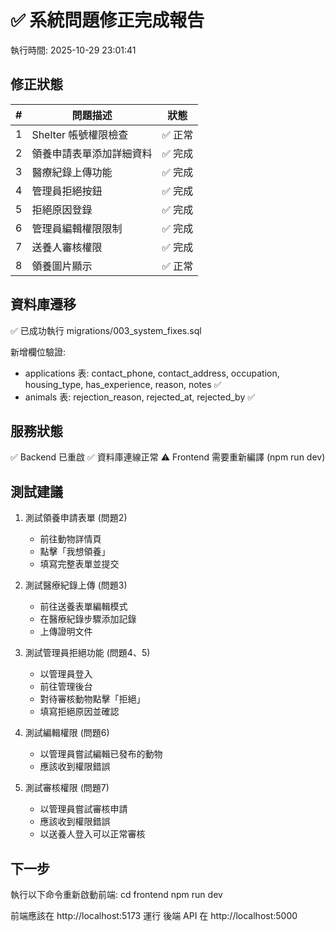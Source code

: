 ﻿# ✅ 系統問題修正完成報告
執行時間: 2025-10-29 23:01:41

## 修正狀態

| # | 問題描述 | 狀態 |
|---|---------|------|
| 1 | Shelter 帳號權限檢查 | ✅ 正常 |
| 2 | 領養申請表單添加詳細資料 | ✅ 完成 |
| 3 | 醫療紀錄上傳功能 | ✅ 完成 |
| 4 | 管理員拒絕按鈕 | ✅ 完成 |
| 5 | 拒絕原因登錄 | ✅ 完成 |
| 6 | 管理員編輯權限限制 | ✅ 完成 |
| 7 | 送養人審核權限 | ✅ 完成 |
| 8 | 領養圖片顯示 | ✅ 正常 |

## 資料庫遷移

✅ 已成功執行 migrations/003_system_fixes.sql

新增欄位驗證:
- applications 表: contact_phone, contact_address, occupation, housing_type, has_experience, reason, notes ✅
- animals 表: rejection_reason, rejected_at, rejected_by ✅

## 服務狀態

✅ Backend 已重啟
✅ 資料庫連線正常
⚠️ Frontend 需要重新編譯 (npm run dev)

## 測試建議

1. 測試領養申請表單 (問題2)
   - 前往動物詳情頁
   - 點擊「我想領養」
   - 填寫完整表單並提交

2. 測試醫療紀錄上傳 (問題3)
   - 前往送養表單編輯模式
   - 在醫療紀錄步驟添加記錄
   - 上傳證明文件

3. 測試管理員拒絕功能 (問題4、5)
   - 以管理員登入
   - 前往管理後台
   - 對待審核動物點擊「拒絕」
   - 填寫拒絕原因並確認

4. 測試編輯權限 (問題6)
   - 以管理員嘗試編輯已發布的動物
   - 應該收到權限錯誤

5. 測試審核權限 (問題7)
   - 以管理員嘗試審核申請
   - 應該收到權限錯誤
   - 以送養人登入可以正常審核

## 下一步

執行以下命令重新啟動前端:
cd frontend
npm run dev

前端應該在 http://localhost:5173 運行
後端 API 在 http://localhost:5000
